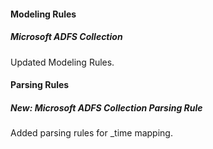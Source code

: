 #### Modeling Rules
##### Microsoft ADFS Collection
Updated Modeling Rules.

#### Parsing Rules
##### New: Microsoft ADFS Collection Parsing Rule
Added parsing rules for _time mapping.
